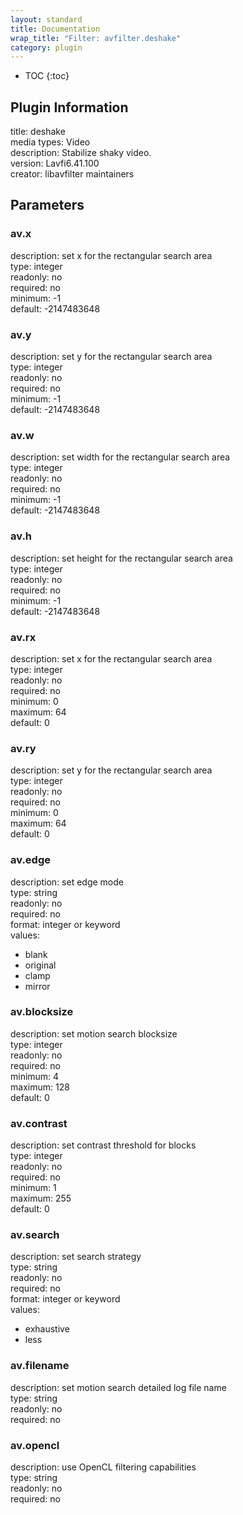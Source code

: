 ```yaml
---
layout: standard
title: Documentation
wrap_title: "Filter: avfilter.deshake"
category: plugin
---
```

* TOC
{:toc}

## Plugin Information

title: deshake  
media types:
Video  
description: Stabilize shaky video.  
version: Lavfi6.41.100  
creator: libavfilter maintainers  

## Parameters

### av.x

  
description:
set x for the rectangular search area  
type: integer  
readonly: no  
required: no  
minimum: -1  
default: -2147483648  

### av.y

  
description:
set y for the rectangular search area  
type: integer  
readonly: no  
required: no  
minimum: -1  
default: -2147483648  

### av.w

  
description:
set width for the rectangular search area  
type: integer  
readonly: no  
required: no  
minimum: -1  
default: -2147483648  

### av.h

  
description:
set height for the rectangular search area  
type: integer  
readonly: no  
required: no  
minimum: -1  
default: -2147483648  

### av.rx

  
description:
set x for the rectangular search area  
type: integer  
readonly: no  
required: no  
minimum: 0  
maximum: 64  
default: 0  

### av.ry

  
description:
set y for the rectangular search area  
type: integer  
readonly: no  
required: no  
minimum: 0  
maximum: 64  
default: 0  

### av.edge

  
description:
set edge mode  
type: string  
readonly: no  
required: no  
format: integer or keyword  
values:  
* blank
* original
* clamp
* mirror

### av.blocksize

  
description:
set motion search blocksize  
type: integer  
readonly: no  
required: no  
minimum: 4  
maximum: 128  
default: 0  

### av.contrast

  
description:
set contrast threshold for blocks  
type: integer  
readonly: no  
required: no  
minimum: 1  
maximum: 255  
default: 0  

### av.search

  
description:
set search strategy  
type: string  
readonly: no  
required: no  
format: integer or keyword  
values:  
* exhaustive
* less

### av.filename

  
description:
set motion search detailed log file name  
type: string  
readonly: no  
required: no  

### av.opencl

  
description:
use OpenCL filtering capabilities  
type: string  
readonly: no  
required: no  

